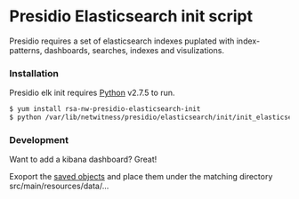 # Presidio Elasticsearch init script

Presidio requires a set of elasticsearch indexes puplated with index-patterns, dashboards, searches, indexes and visulizations.



### Installation

Presidio elk init requires [Python](https://www.python.org/download/releases/2.7.5/) v2.7.5 to run.

```sh
$ yum install rsa-nw-presidio-elasticsearch-init
$ python /var/lib/netwitness/presidio/elasticsearch/init/init_elasticsearch.py --resources_path /var/lib/netwitness/presidio/elasticsearch/init/data/ --elasticsearch_url http://localhost:9200/
```

### Development

Want to add a kibana dashboard? Great!

Exoport the [saved objects](https://discuss.elastic.co/t/how-to-save-dashboard-as-json-file/24561/2) and place them under the matching directory src/main/resources/data/...

